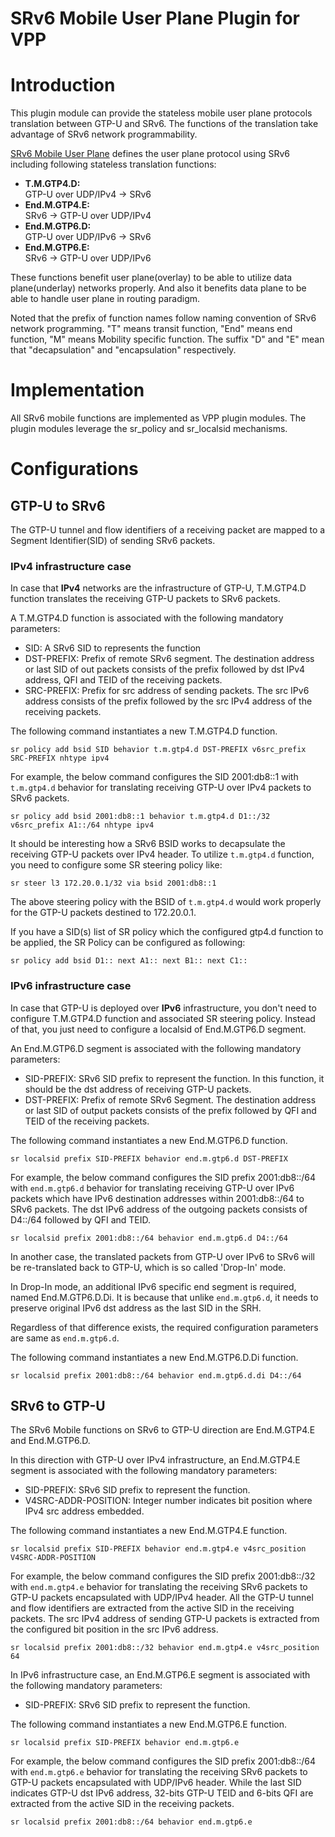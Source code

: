 SRv6 Mobile User Plane Plugin for VPP
========================

# Introduction

This plugin module can provide the stateless mobile user plane protocols translation between GTP-U and SRv6. The functions of the translation take advantage of SRv6 network programmability.

[SRv6 Mobile User Plane](https://tools.ietf.org/html/draft-ietf-dmm-srv6-mobile-uplane) defines the user plane protocol using SRv6
including following stateless translation functions:

- **T.M.GTP4.D:**  
   GTP-U over UDP/IPv4 -> SRv6
- **End.M.GTP4.E:**  
   SRv6 -> GTP-U over UDP/IPv4
- **End.M.GTP6.D:**   
   GTP-U over UDP/IPv6 -> SRv6
- **End.M.GTP6.E:**  
   SRv6 -> GTP-U over UDP/IPv6

These functions benefit user plane(overlay) to be able to utilize data plane(underlay) networks properly. And also it benefits data plane to be able to handle user plane in routing paradigm.

Noted that the prefix of function names follow naming convention of SRv6 network programming. "T" means transit function, "End" means end function, "M" means Mobility specific function. The suffix "D" and "E" mean that "decapsulation" and "encapsulation" respectively.


# Implementation

All SRv6 mobile functions are implemented as VPP plugin modules. The plugin modules leverage the sr_policy and sr_localsid mechanisms.

# Configurations

## GTP-U to SRv6

The GTP-U tunnel and flow identifiers of a receiving packet are mapped to a Segment Identifier(SID) of sending SRv6 packets.

### IPv4 infrastructure case

In case that **IPv4** networks are the infrastructure of GTP-U, T.M.GTP4.D function translates the receiving GTP-U packets to SRv6 packets.

A T.M.GTP4.D function is associated with the following mandatory parameters:

- SID: A SRv6 SID to represents the function
- DST-PREFIX: Prefix of remote SRv6 segment. The destination address or last SID of out packets consists of the prefix followed by dst IPv4 address, QFI and TEID of the receiving packets.
- SRC-PREFIX: Prefix for src address of sending packets. The src IPv6 address consists of the prefix followed by the src IPv4 address of the receiving packets.

The following command instantiates a new T.M.GTP4.D function.

```
sr policy add bsid SID behavior t.m.gtp4.d DST-PREFIX v6src_prefix SRC-PREFIX nhtype ipv4
```

For example, the below command configures the SID 2001:db8::1 with `t.m.gtp4.d` behavior for translating receiving GTP-U over IPv4 packets to SRv6 packets.

```
sr policy add bsid 2001:db8::1 behavior t.m.gtp4.d D1::/32 v6src_prefix A1::/64 nhtype ipv4
```

It should be interesting how a SRv6 BSID works to decapsulate the receiving GTP-U packets over IPv4 header. To utilize ```t.m.gtp4.d``` function, you need to configure some SR steering policy like:

```
sr steer l3 172.20.0.1/32 via bsid 2001:db8::1
```

The above steering policy with the BSID of `t.m.gtp4.d` would work properly for the GTP-U packets destined to 172.20.0.1.

If you have a SID(s) list of SR policy which the configured gtp4.d function to be applied, the SR Policy can be configured as following:

```
sr policy add bsid D1:: next A1:: next B1:: next C1::
```

### IPv6 infrastructure case

In case that GTP-U is deployed over **IPv6** infrastructure, you don't need to configure T.M.GTP4.D function and associated SR steering policy.  Instead of that, you just need to configure a localsid of End.M.GTP6.D segment.

An End.M.GTP6.D segment is associated with the following mandatory parameters:

- SID-PREFIX: SRv6 SID prefix to represent the function. In this function, it should be the dst address of receiving GTP-U packets.
- DST-PREFIX: Prefix of remote SRv6 Segment. The destination address or last SID of output packets consists of the prefix followed by QFI and TEID of the receiving packets.

The following command instantiates a new End.M.GTP6.D function.

```
sr localsid prefix SID-PREFIX behavior end.m.gtp6.d DST-PREFIX
```
For example, the below command configures the SID prefix 2001:db8::/64 with `end.m.gtp6.d` behavior for translating receiving GTP-U over IPv6 packets which have IPv6 destination addresses within 2001:db8::/64 to SRv6 packets. The dst IPv6 address of the outgoing packets consists of D4::/64 followed by QFI and TEID.

```
sr localsid prefix 2001:db8::/64 behavior end.m.gtp6.d D4::/64
```

In another case, the translated packets from GTP-U over IPv6 to SRv6 will be re-translated back to GTP-U, which is so called 'Drop-In' mode.

In Drop-In mode, an additional IPv6 specific end segment is required, named End.M.GTP6.D.Di. It is because that unlike `end.m.gtp6.d`, it needs to preserve original IPv6 dst address as the last SID in the SRH.

Regardless of that difference exists, the required configuration parameters are same as `end.m.gtp6.d`.

The following command instantiates a new End.M.GTP6.D.Di function.

```
sr localsid prefix 2001:db8::/64 behavior end.m.gtp6.d.di D4::/64
```


## SRv6 to GTP-U

The SRv6 Mobile functions on SRv6 to GTP-U direction are End.M.GTP4.E and End.M.GTP6.D.

In this direction with GTP-U over IPv4 infrastructure, an End.M.GTP4.E segment is associated with the following mandatory parameters:

- SID-PREFIX: SRv6 SID prefix to represent the function.
- V4SRC-ADDR-POSITION: Integer number indicates bit position where IPv4 src address embedded.

The following command instantiates a new End.M.GTP4.E function.

```
sr localsid prefix SID-PREFIX behavior end.m.gtp4.e v4src_position V4SRC-ADDR-POSITION
```

For example, the below command configures the SID prefix 2001:db8::/32 with `end.m.gtp4.e` behavior for translating the receiving SRv6 packets to GTP-U packets encapsulated with UDP/IPv4 header. All the GTP-U tunnel and flow identifiers are extracted from the active SID in the receiving packets. The src IPv4 address of sending GTP-U packets is extracted from the configured bit position in the src IPv6 address.

```
sr localsid prefix 2001:db8::/32 behavior end.m.gtp4.e v4src_position 64
```

In IPv6 infrastructure case, an End.M.GTP6.E segment is associated with the following mandatory parameters:

- SID-PREFIX: SRv6 SID prefix to represent the function.

The following command instantiates a new End.M.GTP6.E function.

```
sr localsid prefix SID-PREFIX behavior end.m.gtp6.e
```

For example, the below command configures the SID prefix 2001:db8::/64 with `end.m.gtp6.e` behavior for translating the receiving SRv6 packets to GTP-U packets encapsulated with UDP/IPv6 header. While the last SID indicates GTP-U dst IPv6 address, 32-bits GTP-U TEID and 6-bits QFI are extracted from the active SID in the receiving packets.

```
sr localsid prefix 2001:db8::/64 behavior end.m.gtp6.e
```
